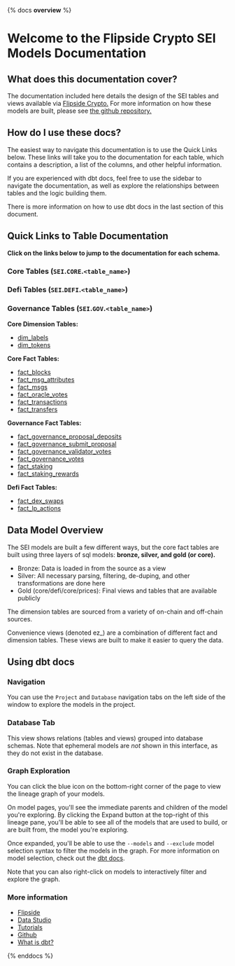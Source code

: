 {% docs __overview__ %}

# Welcome to the Flipside Crypto SEI Models Documentation

## **What does this documentation cover?**
The documentation included here details the design of the SEI
 tables and views available via [Flipside Crypto.](https://flipsidecrypto.xyz/) For more information on how these models are built, please see [the github repository.](https://github.com/flipsideCrypto/sei-models/)

## **How do I use these docs?**
The easiest way to navigate this documentation is to use the Quick Links below. These links will take you to the documentation for each table, which contains a description, a list of the columns, and other helpful information.

If you are experienced with dbt docs, feel free to use the sidebar to navigate the documentation, as well as explore the relationships between tables and the logic building them.

There is more information on how to use dbt docs in the last section of this document.

## **Quick Links to Table Documentation**

**Click on the links below to jump to the documentation for each schema.**

### Core Tables (`SEI`.`CORE`.`<table_name>`)
### Defi Tables (`SEI`.`DEFI`.`<table_name>`)
### Governance Tables (`SEI`.`GOV`.`<table_name>`)

**Core Dimension Tables:**
- [dim_labels](#!/model/model.sei.core__dim_labels)
- [dim_tokens](#!/model/model.sei.core__dim_tokens)


**Core Fact Tables:**
- [fact_blocks](#!/model/model.sei.core__fact_blocks)
- [fact_msg_attributes](#!/model/model.sei.core__fact_msg_attributes)
- [fact_msgs](#!/model/model.sei.core__fact_msgs)
- [fact_oracle_votes](#!/model/model.sei.core__fact_oracle_votes)
- [fact_transactions](#!/model/model.sei.core__fact_transactions)
- [fact_transfers](#!/model/model.sei.core__fact_transfers)

**Governance Fact  Tables:**
- [fact_governance_proposal_deposits](#!/model/model.sei.gov__fact_governance_proposal_deposits)
- [fact_governance_submit_proposal](#!/model/model.sei.gov__fact_governance_submit_proposal)
- [fact_governance_validator_votes](#!/model/model.sei.gov__fact_governance_validator_votes)
- [fact_governance_votes](#!/model/model.sei.gov__fact_governance_votes)
- [fact_staking](#!/model/model.sei.gov__fact_staking)
- [fact_staking_rewards](#!/model/model.sei.gov__fact_staking_rewards)

**Defi Fact  Tables:**
- [fact_dex_swaps](#!/model/model.sei.defi__fact_dex_swaps)
- [fact_lp_actions](#!/model/model.sei.defi__fact_lp_actions)


## **Data Model Overview**

The SEI
 models are built a few different ways, but the core fact tables are built using three layers of sql models: **bronze, silver, and gold (or core).**

- Bronze: Data is loaded in from the source as a view
- Silver: All necessary parsing, filtering, de-duping, and other transformations are done here
- Gold (core/defi/core/prices): Final views and tables that are available publicly

The dimension tables are sourced from a variety of on-chain and off-chain sources.

Convenience views (denoted ez_) are a combination of different fact and dimension tables. These views are built to make it easier to query the data.

## **Using dbt docs**
### Navigation

You can use the ```Project``` and ```Database``` navigation tabs on the left side of the window to explore the models in the project.

### Database Tab

This view shows relations (tables and views) grouped into database schemas. Note that ephemeral models are *not* shown in this interface, as they do not exist in the database.

### Graph Exploration

You can click the blue icon on the bottom-right corner of the page to view the lineage graph of your models.

On model pages, you'll see the immediate parents and children of the model you're exploring. By clicking the Expand button at the top-right of this lineage pane, you'll be able to see all of the models that are used to build, or are built from, the model you're exploring.

Once expanded, you'll be able to use the ```--models``` and ```--exclude``` model selection syntax to filter the models in the graph. For more information on model selection, check out the [dbt docs](https://docs.getdbt.com/docs/model-selection-syntax).

Note that you can also right-click on models to interactively filter and explore the graph.


### **More information**
- [Flipside](https://flipsidecrypto.xyz/)
- [Data Studio](https://flipsidecrypto.xyz/edit)
- [Tutorials](https://docs.flipsidecrypto.com/our-data/tutorials)
- [Github](https://github.com/FlipsideCrypto/sei-models)
- [What is dbt?](https://docs.getdbt.com/docs/introduction)

{% enddocs %}
